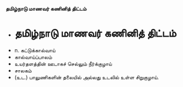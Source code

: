 **தமிழ்நாடு மாணவர் கணினித் திட்டம்**
- # தமிழ்நாடு மாணவர் கணினித் திட்டம்
- n. கட்டுக்கால்வாய்
- கால்வாய்ப்பாலம்
- உயர்தளத்தின் ஊடாகச் செல்லும் நீர்க்குழாய்
- சாலகம்
- (உட.) பாலுணிகளின் தலையில் அல்லது உடலில் உள்ள சிறுகுழாய்.


